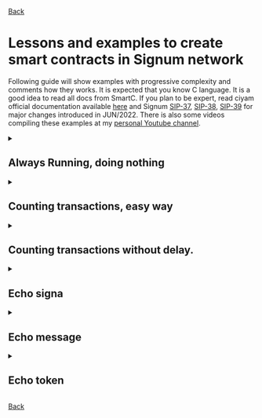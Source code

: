 [Back](./README.md)

# Lessons and examples to create smart contracts in Signum network
Following guide will show examples with progressive complexity and comments how they works. It is expected that you know C language. It is a good idea to read all docs from SmartC. If you plan to be expert, read ciyam official documentation available [here](https://ciyam.org/at/) and Signum [SIP-37](https://github.com/signum-network/SIPs/blob/master/SIP/sip-37.md), [SIP-38](https://github.com/signum-network/SIPs/blob/master/SIP/sip-38.md), [SIP-39](https://github.com/signum-network/SIPs/blob/master/SIP/sip-39.md) for major changes introduced in JUN/2022. There is also some videos compiling these examples at my [personal Youtube channel](https://www.youtube.com/playlist?list=PLyu0NNtb1eg3Gcg2JCrOle8MjtuFPb-Gi).

<details>
<summary>

## Always Running, doing nothing
</summary>

```c
#program name alwaysRuning
#program description Always Running, doing nothing
#program activationAmount 0
#pragma maxAuxVars 0

while (true) {
    sleep;
}
```
* This contract has no functions, API, nor variable declared.
* Macro `#pragma` can set some specific behaviour of compiler, in this case it will set compiler to use no auxiliary variable (they act as registers for operations). Default value is 3, but here we do not need any.
* Only one global statement, `while (true)` is used to make an infinite loop.
* Keyword `sleep 1` will stop the contract process at current block and resumes execution at the next block.
* It will keep in this loop until there is no more balance at the contract, then it will be frozen until it receives more balance.
* Activation amount zero means that the contract will be always active, even if there was a `exit` statement.
</details>
<details>
<summary>

## Counting transactions, easy way
</summary>

```c
#program name CountingTxDelayed
#program description Counting transactions, easy way
#program activationAmount 0.1

void main(void) {
    long counter, txid;
    getNextTx();
    counter++;
}
```
* The `main` function is the entry point when contract gets an activation. Contract can be finished in this function via `return`, `exit` or at the end of function.
* If two transactions are received by this contract, the first one will be processed and the contract will enter finished state. In the next block it will be activated again with the second transaction that was not processed in previous block height. This means, if this contract receives 10 messages at some block, it will take 10 blocks to finish counting them.
* When the contract is created, all memory is set to zero. So variable counter will start from zero and keep increasing every block it has received TXs.
* Activation amount 0.1 means that the contract will only count the transactions that send at least this amount. If a transaction with .099999999 is received, the balance will the added to the contract but it will not be counted.
</details>
<details>
<summary>

## Counting transactions without delay.
</summary>

```c
#program name CountingTx
#program description Counting transactions without delay
#program activationAmount 0.1

long counter;

void main(void) {
    long txid;
    while ((txid = getNextTx() != 0) {
        // Process transaction in a specific function
        processTX();
    }
    // Optional function to make something after all transactions processed
    // clean_up();
}

void processTX(void){
    const counter = 10;
    counter++;
}
```
* It is presented the built-in function `getNextTx()` that will return the transaction Id of the next transaction. It stores internally the timestamp of last received transaction and returns zero if there is no more pending transactions.
* The while loop will be executed for all pending messages. When txid is zero, the contract can be finished.
* Counter value will be set to 10 during contract deployment (keyword const!). Then it will be increased for each new valid tx received. Const expressions are 'executed' only at the deployment.
* counter is global variable just to show how to declare it. It is more effective to have a global variable than sending it to functions. If a variable is used only in one function, use the local scope.
</details>
<details>
<summary>

## Echo signa
</summary>

```c
#program name EchoSigna
#program description Returns the received amount to the sender.
#program activationAmount 0.5

while (true) {
    long txid;
    while ((txid = getNextTx() != 0) {
        sendAmount(getAmount(txid), getSender(txid))
    }
    // After all transactions processed
    sendBalance(getCreator());
}
```
* `#program activationAmount 0.5` ensures that only transactions with an amount greater or equal 0.5 signa will be processed. The returned amount will be only the value above activation amount.
* For every transaction processed, some unspent balance will build up in the contract. To avoid this situation, after all transactions were processed in current block, the contract sends all remaining balance to the creator.
* `getAmount`: returns the amount in NQT of a given transaction id.
* `getSender`: returns the account id of sender of a given transaction id.
* `sendAmount`: sends a given amount of Signa to a recipient.
* `sendBalance`: sends all contract balance to a recipient. The execution is halted after the transaction is sent.
</details>
<details>
<summary>

## Echo message
</summary>

```c
#program name EchoMessage
#program description Reads first page of message (32 bytes) and sends back to sender. \
 Also sends back 95% of the amount sent.
#program activationAmount 0.5

struct TXINFO {
   long txid;
   long sender;
   fixed amount;
   long message[4];
} currentTX;

void main () {
    while ((currentTX.txid = getNextTx()) != 0) {
        getDetails();
        processTX();
    }
    // After all transactions processed
    // cleanUp();
}

void getDetails() {
    currentTX.sender = getSender(currentTX.txid);
    currentTX.amount = getAmountFx(currentTX.txid);
    readMessage(currentTX.txid, 0, currentTX.message);
}

void processTX() {
    sendAmountAndMessageFx(
        currentTX.amount * 0.95,
        currentTX.message,
        currentTX.sender
    );
}
```
* In this contract the Signa amount is handled with fixed point variables. They have the same 8 decimal numbers the people is used to and can be calculated with operators + - * / >> and <<. Useful to make calculations. All built-in functions that handle Signa balance have a fixed point version that ends with Fx.
* Balance will build up in the contract because there is no cleanUp function defined.
</details>
<details>
<summary>

## Echo token
</summary>

```c
#program name EchoToken
#program description Returns the assets received.
#program activationAmount 0.5

struct TXINFO {
   long txid;
   long sender;
   long assets[4];
} currentTX;

void main () {
    while ((currentTX.txid = getNextTx()) != 0) {
        getDetails();
        processTX();
    }
    // After all transactions processed
    cleanUp();
}

void getDetails() {
    currentTX.sender = getSender(currentTX.txid);
    readAssets(currentTX.txid, currentTX.assets);
}

void processTX() {
    for (long i = 0; i < 4; i++) {
        if (currentTX.assets[i] == 0) {
            // Zero means no more assets in incoming transaction
            return;
        }
        sendQuantity(
            getQuantity(currentTX.txid, currentTX.assets[i]),
            currentTX.assets[i],
            currentTX.sender
        );
    }
}

void cleanUp() {
    fixed excessBalance;
    excessBalance = getCurrentBalanceFx() - 0.5;
    if (excessBalance > 0) {
        sendAmountFx(excessBalance, getCreator());
    }
}
```
* Assets amount is called "quantity" and always returned as long (QNT), because it is not possible to know how many decimals they have.
* To avoid balance build up in the contract, any Signa amount and unspent activation amount is sent to creator if more than 0.5 Signa.
* If `sendBalance` is used in cleanUp, the contract would also stop execution. But the next transaction will reactivate the contract and it will reach the end of void function, so halting again. Only when another transaction is received, the contract will start again at the main function and process the two enqueued transactions.
</details>

[Back](./README.md)
